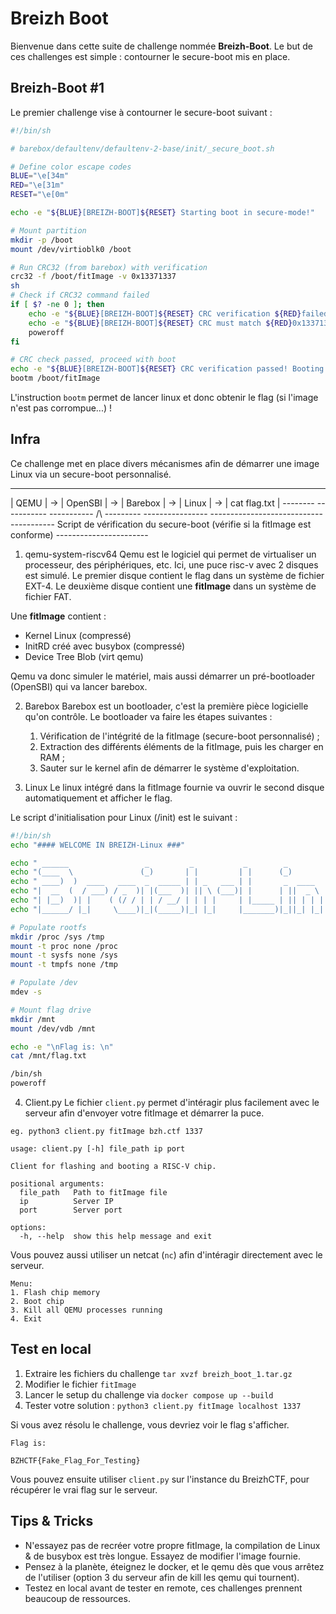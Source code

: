 # Breizh Boot

Bienvenue dans cette suite de challenge nommée **Breizh-Boot**. Le but de ces challenges est simple : contourner le secure-boot mis en place.

## Breizh-Boot #1
Le premier challenge vise à contourner le secure-boot suivant :

```sh
#!/bin/sh

# barebox/defaultenv/defaultenv-2-base/init/_secure_boot.sh

# Define color escape codes
BLUE="\e[34m"
RED="\e[31m"
RESET="\e[0m"

echo -e "${BLUE}[BREIZH-BOOT]${RESET} Starting boot in secure-mode!"

# Mount partition
mkdir -p /boot
mount /dev/virtioblk0 /boot

# Run CRC32 (from barebox) with verification
crc32 -f /boot/fitImage -v 0x13371337
sh
# Check if CRC32 command failed
if [ $? -ne 0 ]; then
    echo -e "${BLUE}[BREIZH-BOOT]${RESET} CRC verification ${RED}failed${RESET}! Powering off..."
    echo -e "${BLUE}[BREIZH-BOOT]${RESET} CRC must match ${RED}0x13371337${RESET}"
    poweroff
fi

# CRC check passed, proceed with boot
echo -e "${BLUE}[BREIZH-BOOT]${RESET} CRC verification passed! Booting..."
bootm /boot/fitImage
```

L'instruction `bootm` permet de lancer linux et donc obtenir le flag (si l'image n'est pas corrompue...) !

## Infra
Ce challenge met en place divers mécanismes afin de démarrer une image Linux via un secure-boot personnalisé.

--------    -----------    -----------      ---------    ----------------
| QEMU | -> | OpenSBI | -> | Barebox |  ->  | Linux | -> | cat flag.txt |
--------    -----------    -----------  /\  ---------    ----------------
                     ---------------------------------------
                      Script de vérification du secure-boot
                      (vérifie si la fitImage est conforme)
                             -----------------------

1. qemu-system-riscv64
Qemu est le logiciel qui permet de virtualiser un processeur, des périphériques, etc. Ici, une puce risc-v avec 2 disques est simulé. Le premier disque contient le flag dans un système de fichier EXT-4. Le deuxième disque contient une **fitImage** dans un système de fichier FAT.

Une **fitImage** contient :
- Kernel Linux (compressé)
- InitRD créé avec busybox (compressé)
- Device Tree Blob (virt qemu)

Qemu va donc simuler le matériel, mais aussi démarrer un pré-bootloader (OpenSBI) qui va lancer barebox.

2. Barebox
Barebox est un bootloader, c'est la première pièce logicielle qu'on contrôle. Le bootloader va faire les étapes suivantes :
    1. Vérification de l'intégrité de la fitImage (secure-boot personnalisé) ;
    2. Extraction des différents éléments de la fitImage, puis les charger en RAM ;
    3. Sauter sur le kernel afin de démarrer le système d'exploitation.

3. Linux
Le linux intégré dans la fitImage fournie va ouvrir le second disque automatiquement et afficher le flag.

Le script d'initialisation pour Linux (/init) est le suivant :
```sh
#!/bin/sh
echo "#### WELCOME IN BREIZH-Linux ###"

echo " ______                 _         _           _        _                "      
echo "(____  \               (_)       | |         | |      (_)                     "
echo " ____)  )  ____   ____  _  _____ | | _   ___ | |       _  ____   _   _  _   _ "
echo "|  __  (  / ___) / _  )| |(___  )| || \ (___)| |      | ||  _ \ | | | |( \ / )"
echo "| |__)  )| |    ( (/ / | | / __/ | | | |     | |_____ | || | | || |_| | ) X ( "
echo "|______/ |_|     \____)|_|(_____)|_| |_|     |_______)|_||_| |_| \____|(_/ \_)"

# Populate rootfs
mkdir /proc /sys /tmp
mount -t proc none /proc
mount -t sysfs none /sys
mount -t tmpfs none /tmp

# Populate /dev
mdev -s

# Mount flag drive
mkdir /mnt
mount /dev/vdb /mnt

echo -e "\nFlag is: \n"
cat /mnt/flag.txt

/bin/sh
poweroff
```

4. Client.py
Le fichier `client.py` permet d'intéragir plus facilement avec le serveur afin d'envoyer votre fitImage et démarrer la puce.

```
eg. python3 client.py fitImage bzh.ctf 1337

usage: client.py [-h] file_path ip port

Client for flashing and booting a RISC-V chip.

positional arguments:
  file_path   Path to fitImage file
  ip          Server IP
  port        Server port

options:
  -h, --help  show this help message and exit
```

Vous pouvez aussi utiliser un netcat (`nc`) afin d'intéragir directement avec le serveur.

```
Menu:
1. Flash chip memory
2. Boot chip
3. Kill all QEMU processes running
4. Exit
```

## Test en local
1. Extraire les fichiers du challenge
`tar xvzf breizh_boot_1.tar.gz`
2. Modifier le fichier `fitImage`
3. Lancer le setup du challenge via `docker compose up --build`
4. Tester votre solution : `python3 client.py fitImage localhost 1337`

Si vous avez résolu le challenge, vous devriez voir le flag s'afficher.
```
Flag is:

BZHCTF{Fake_Flag_For_Testing}
```

Vous pouvez ensuite utiliser `client.py` sur l'instance du BreizhCTF, pour récupérer le vrai flag sur le serveur.

## Tips & Tricks
- N'essayez pas de recréer votre propre fitImage, la compilation de Linux & de busybox est très longue. Essayez de modifier l'image fournie.
- Pensez à la planète, éteignez le docker, et le qemu dès que vous arrêtez de l'utiliser (option 3 du serveur afin de kill les qemu qui tournent).
- Testez en local avant de tester en remote, ces challenges prennent beaucoup de ressources.


